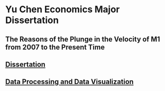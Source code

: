 # Yu Chen Economics Major Dissertation
## The Reasons of the Plunge in the Velocity of M1 from 2007 to the Present Time

## [Dissertation](https://github.com/patrickchen914/Economics-Dissertation/blob/master/EC-490%20Dissertation%20Yu%20Chen.pdf)

## [Data Processing and Data Visualization](https://github.com/patrickchen914/Economics-Dissertation/blob/master/MV%3DPY.ipynb)
